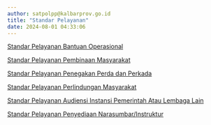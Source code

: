 ```yaml
---
author: satpolpp@kalbarprov.go.id
title: "Standar Pelayanan"
date: 2024-08-01 04:33:06
---
```

<p><a href="/file/dxTD5lm8LvXYy3CBs4Sl.pdf">Standar Pelayanan Bantuan Operasional</a></p>

<p><a href="/file/frMEjyu7dTU7Dk833b3R.pdf">Standar Pelayanan Pembinaan Masyarakat</a></p>

<p><a href="/file/sfAntyOFcD5BID0Nzwa9.pdf">Standar Pelayanan Penegakan Perda dan Perkada</a></p>

<p><a href="/file/WRRsKq1m0EQ4T48VBjvM.pdf">Standar Pelayanan Perlindungan Masyarakat</a></p>

<p><a href=".https:/awdi.kalbarprov.go.id/storage/satpolpp.kalbarprov.go.id/file/NJEKl55uUOwKZNcXPMJA.pd" title="satandar audiensi.pdf">Standar Pelayanan Audiensi Instansi Pemerintah Atau Lembaga Lain</a></p>

<p><a href="/file/cmwQBQHAUh3EK4bGjpAO.pdf">Standar Pelayanan Penyediaan Narasumbar/Instruktur</a></p>

<p></p>
